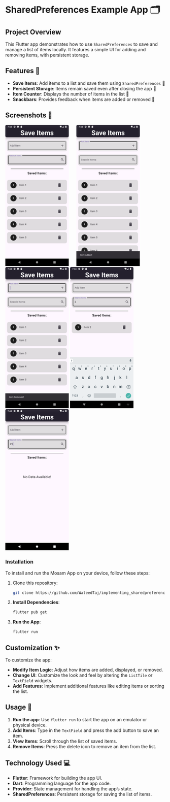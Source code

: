 # SharedPreferences Example App 🗂️

## Project Overview

This Flutter app demonstrates how to use `SharedPreferences` to save and manage a list of items locally. It features a simple UI for adding and removing items, with persistent storage.

## Features 🌟

- **Save Items**: Add items to a list and save them using `SharedPreferences` 💾
- **Persistent Storage**: Items remain saved even after closing the app 🔄
- **Item Counter**: Displays the number of items in the list 🔢
- **Snackbars**: Provides feedback when items are added or removed 🍫

## Screenshots 📸

<img src="https://github.com/WaleedTaj/implementing_sharedpreferences/blob/master/assets/Screenshot_1.png" width="200" style="margin-right: 20px;"/> <img src="https://github.com/WaleedTaj/implementing_sharedpreferences/blob/master/assets/Screenshot_2.png" width="200"/> <img src="https://github.com/WaleedTaj/implementing_sharedpreferences/blob/master/assets/Screenshot_3.png" width="200"/> <img src="https://github.com/WaleedTaj/implementing_sharedpreferences/blob/master/assets/Screenshot_4.png" width="200"/> <img src="https://github.com/WaleedTaj/implementing_sharedpreferences/blob/master/assets/Screenshot_5.png" width="200"/>

### Installation

To install and run the Mosam App on your device, follow these steps:

1. Clone this repository:
   ```bash
   git clone https://github.com/WaleedTaj/implementing_sharedpreferences.git
   ```
2. **Install Dependencies**:
   ```bash
   flutter pub get
   ```
3. **Run the App**:
   ```bash
   flutter run

## Customization ✨

To customize the app:

- **Modify Item Logic**: Adjust how items are added, displayed, or removed.
- **Change UI**: Customize the look and feel by altering the `ListTile` or `TextField` widgets.
- **Add Features**: Implement additional features like editing items or sorting the list.

## Usage 📱

1. **Run the app**: Use `flutter run` to start the app on an emulator or physical device.
2. **Add Items**: Type in the `TextField` and press the add button to save an item.
3. **View Items**: Scroll through the list of saved items.
4. **Remove Items**: Press the delete icon to remove an item from the list.

## Technology Used 💻

- **Flutter**: Framework for building the app UI.
- **Dart**: Programming language for the app code.
- **Provider**: State management for handling the app’s state.
- **SharedPreferences**: Persistent storage for saving the list of items.
